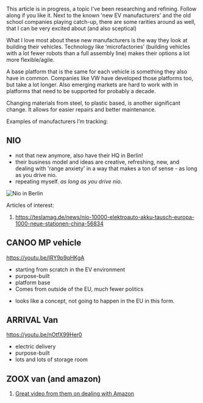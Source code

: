 
This article is in progress, a topic I've been researching and refining. Follow along if you like it.
Next to the known 'new EV manufacturers' and the old school companies playing catch-up, there are some rarities around as well, that I can be very excited about (and also sceptical)

What I love most about these new manufacturers is the way they look at building their vehicles. Technology like ‘microfactories’ (building vehicles with a lot fewer robots than a full assembly line) makes their options a lot more flexible/agile.

A base platform that is the same for each vehicle is something they also have in common. Companies like VW have developed those platforms too, but take a lot longer. Also emerging markets are hard to work with in platforms that need to be supported for probably a decade.

Changing materials from steel, to plastic based, is another significant change. It allows for easier repairs and better maintenance.

Examples of manufacturers I’m tracking:

## NIO
* not that new anymore, also have their HQ in Berlin!
* their business model and ideas are creative, refreshing, new, and dealing with 'range anxiety' in a way that makes a ton of sense - as long as you drive nio. 
* repeating myself. _as long as you drive nio_.

![Nio in Berlin](https://casey.berlin/wp-content/uploads/2023/03/Nio-.jpeg) 

Articles of interest:
1. https://teslamag.de/news/nio-10000-elektroauto-akku-tausch-europa-1000-neue-stationen-china-56834


## CANOO MP vehicle
https://youtu.be/IRY9p9qHKgA
* starting from scratch in the EV environment
* purpose-built
* platform base
* Comes from outside of the EU, much fewer politics

- looks like a concept, not going to happen in the EU in this form.

## ARRIVAL Van
https://youtu.be/nOtfX99Her0

* electric delivery
* purpose-built
* lots and lots of storage room

## ZOOX van (and amazon)
1. [Great video from them on dealing with Amazon](https://www.bloomberg.com/news/videos/2021-03-09/zoox-ceo-on-deal-with-amazon-to-make-self-driving-electric-cars-video)